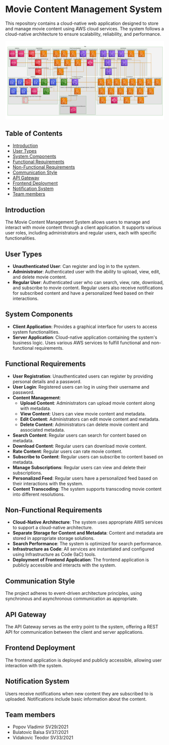 # Movie Content Management System

This repository contains a cloud-native web application designed to store and manage movie content using AWS cloud services. The system follows a cloud-native architecture to ensure scalability, reliability, and performance.

![Architecture Diagram](readme-assets/image.webp)

## Table of Contents

- [Introduction](#introduction)
- [User Types](#user-types)
- [System Components](#system-components)
- [Functional Requirements](#functional-requirements)
- [Non-Functional Requirements](#non-functional-requirements)
- [Communication Style](#communication-style)
- [API Gateway](#api-gateway)
- [Frontend Deployment](#frontend-deployment)
- [Notification System](#notification-system)
- [Team members](#Team-members)

## Introduction

The Movie Content Management System allows users to manage and interact with movie content through a client application. It supports various user roles, including administrators and regular users, each with specific functionalities.

## User Types

- **Unauthenticated User**: Can register and log in to the system.
- **Administrator**: Authenticated user with the ability to upload, view, edit, and delete movie content.
- **Regular User**: Authenticated user who can search, view, rate, download, and subscribe to movie content. Regular users also receive notifications for subscribed content and have a personalized feed based on their interactions.

## System Components

- **Client Application**: Provides a graphical interface for users to access system functionalities.
- **Server Application**: Cloud-native application containing the system's business logic. Uses various AWS services to fulfill functional and non-functional requirements.

## Functional Requirements

- **User Registration**: Unauthenticated users can register by providing personal details and a password.
- **User Login**: Registered users can log in using their username and password.
- **Content Management**:
    - **Upload Content**: Administrators can upload movie content along with metadata.
    - **View Content**: Users can view movie content and metadata.
    - **Edit Content**: Administrators can edit movie content and metadata.
    - **Delete Content**: Administrators can delete movie content and associated metadata.
- **Search Content**: Regular users can search for content based on metadata.
- **Download Content**: Regular users can download movie content.
- **Rate Content**: Regular users can rate movie content.
- **Subscribe to Content**: Regular users can subscribe to content based on metadata.
- **Manage Subscriptions**: Regular users can view and delete their subscriptions.
- **Personalized Feed**: Regular users have a personalized feed based on their interactions with the system.
- **Content Transcoding**: The system supports transcoding movie content into different resolutions.

## Non-Functional Requirements

- **Cloud-Native Architecture**: The system uses appropriate AWS services to support a cloud-native architecture.
- **Separate Storage for Content and Metadata**: Content and metadata are stored in appropriate storage solutions.
- **Search Performance**: The system is optimized for search performance.
- **Infrastructure as Code**: All services are instantiated and configured using Infrastructure as Code (IaC) tools.
- **Deployment of Frontend Application**: The frontend application is publicly accessible and interacts with the system.

## Communication Style

The project adheres to event-driven architecture principles, using synchronous and asynchronous communication as appropriate.

## API Gateway

The API Gateway serves as the entry point to the system, offering a REST API for communication between the client and server applications.

## Frontend Deployment

The frontend application is deployed and publicly accessible, allowing user interaction with the system.

## Notification System

Users receive notifications when new content they are subscribed to is uploaded. Notifications include basic information about the content.

## Team members

- Popov Vladimir SV29/2021
- Bulatovic Balsa SV37/2021
- Vidakovic Teodor SV33/2021